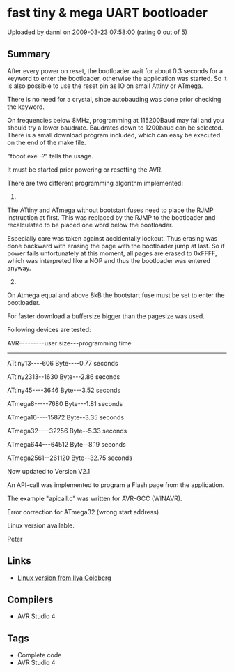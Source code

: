 # fast tiny & mega UART bootloader

Uploaded by danni on 2009-03-23 07:58:00 (rating 0 out of 5)

## Summary

After every power on reset, the bootloader wait for about 0.3 seconds for a keyword to enter the bootloader, otherwise the application was started. So it is also possible to use the reset pin as IO on small Attiny or ATmega.


There is no need for a crystal, since autobauding was done prior checking the keyword.  

On frequencies below 8MHz, programming at 115200Baud may fail and you should try a lower baudrate. Baudrates down to 1200baud can be selected. There is a small download program included, which can easy be executed on the end of the make file.  

"fboot.exe -?" tells the usage.  

It must be started prior powering or resetting the AVR.


There are two different programming algorithm implemented:  

1.  

The ATtiny and ATmega without bootstart fuses need to place the RJMP instruction at first. This was replaced by the RJMP to the bootloader and recalculated to be placed one word below the bootloader.  

Especially care was taken against accidentally lockout. Thus erasing was done backward with erasing the page with the bootloader jump at last. So if power fails unfortunately at this moment, all pages are erased to 0xFFFF, which was interpreted like a NOP and thus the bootloader was entered anyway.


2.  

On Atmega equal and above 8kB the bootstart fuse must be set to enter the bootloader.  

For faster download a buffersize bigger than the pagesize was used.


Following devices are tested:


AVR---------user size---programming time  

---------------------------------------------  

ATtiny13----606 Byte----0.77 seconds  

ATtiny2313--1630 Byte---2.86 seconds  

ATtiny45----3646 Byte---3.52 seconds  

ATmega8-----7680 Byte---1.81 seconds  

ATmega16----15872 Byte--3.35 seconds  

ATmega32----32256 Byte--5.33 seconds  

ATmega644---64512 Byte--8.19 seconds  

ATmega2561--261120 Byte--32.75 seconds


Now updated to Version V2.1  

An API-call was implemented to program a Flash page from the application.  

The example "apicall.c" was written for AVR-GCC (WINAVR).  

Error correction for ATmega32 (wrong start address)


Linux version available.


Peter

## Links

- [Linux version from Ilya Goldberg](https://www.avrfreaks.net/index.php?module=Freaks%20Academy&func=viewItem&item_id=1927&item_type=project)

## Compilers

- AVR Studio 4

## Tags

- Complete code
- AVR Studio 4
